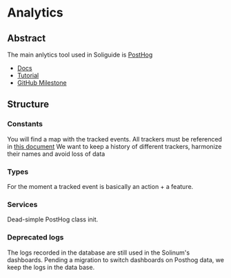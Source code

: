 <!--
Soliguide: Useful information for those who need it

SPDX-FileCopyrightText: © 2024 Solinum

SPDX-License-Identifier: AGPL-3.0-only

This program is free software: you can redistribute it and/or modify
it under the terms of the GNU Affero General Public License as published
by the Free Software Foundation, either version 3 of the License, or
(at your option) any later version.

This program is distributed in the hope that it will be useful,
but WITHOUT ANY WARRANTY; without even the implied warranty of
MERCHANTABILITY or FITNESS FOR A PARTICULAR PURPOSE.  See the
GNU Affero General Public License for more details.

You should have received a copy of the GNU Affero General Public License
along with this program.  If not, see <https://www.gnu.org/licenses/>.
-->

# Analytics

## Abstract

The main anlytics tool used in Soliguide is [PostHog](https://posthog.com/)

- [Docs](https://posthog.com/docs/libraries/node)
- [Tutorial](https://posthog.com/tutorials/node-express-analytics)
- [GitHub Milestone](https://github.com/solinumasso/soliguide/milestone/13)

## Structure

### Constants

You will find a map with the tracked events.
All trackers must be referenced in [this document](https://www.notion.so/solinum/03ed772ab8d94b719542df959ddd4a5b?v=2ef89d35ee844f7c865091c416b473f7)
We want to keep a history of different trackers, harmonize their names and avoid loss of data

### Types

For the moment a tracked event is basically an action + a feature.

### Services

Dead-simple PostHog class init.

### Deprecated logs

The logs recorded in the database are still used in the Solinum's dashboards.
Pending a migration to switch dashboards on Posthog data, we keep the logs in the data base.
